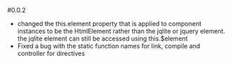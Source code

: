 

#0.0.2

- changed the this.element property that is applied to component instances to be the HtmlElement rather than the jqlite or jquery element.
  the jqlite element can still be accessed using this.$element
- Fixed a bug with the static function names for link, compile and controller for directives
